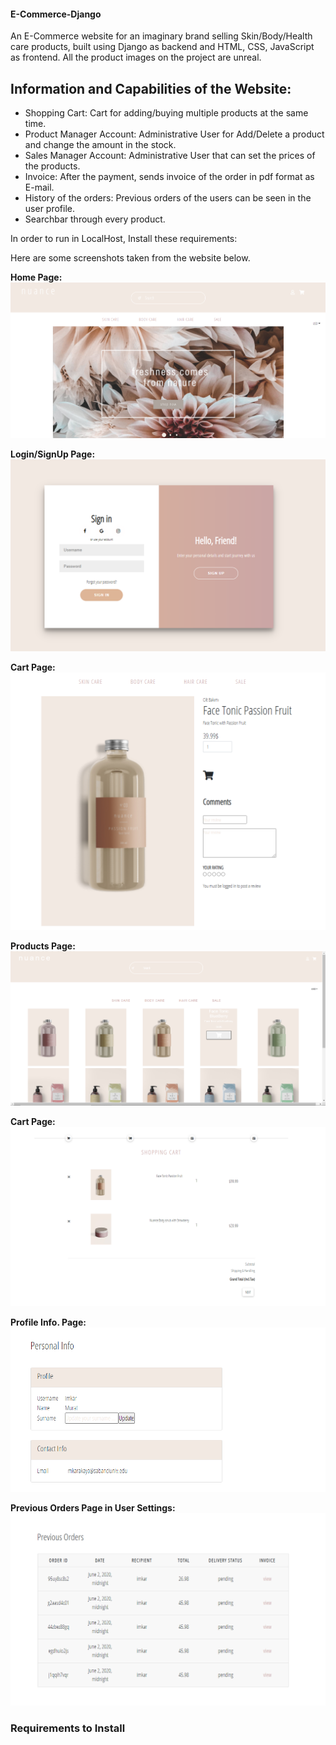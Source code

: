 ﻿#### E-Commerce-Django

An E-Commerce website for an imaginary brand selling Skin/Body/Health care products, built using Django as backend and HTML, CSS, JavaScript as frontend.
All the product images on the project are unreal.

## Information and Capabilities of the Website:
- Shopping Cart: Cart for adding/buying multiple products at the same time.
- Product Manager Account: Administrative User for Add/Delete a product and change the amount in the stock.
- Sales Manager Account: Administrative User that can set the prices of the products.
- Invoice: After the payment, sends invoice of the order in pdf format as E-mail.
- History of the orders: Previous orders of the users can be seen in the user profile.
- Searchbar through every product.

In order to run in LocalHost, Install these requirements:


Here are some screenshots taken from the website below.

**Home Page:**
![Alt text](https://github.com/imkar/E-Commerce-Django/blob/main/E-com_png/home_page.png)

**Login/SignUp Page:**
![Alt text](https://github.com/imkar/E-Commerce-Django/blob/main/E-com_png/login_signup_page.png)

**Cart Page:**
![Alt text](https://github.com/imkar/E-Commerce-Django/blob/main/E-com_png/single_product_page.png)

**Products Page:**
![Alt text](https://github.com/imkar/E-Commerce-Django/blob/main/E-com_png/products.png)

**Cart Page:**
![Alt text](https://github.com/imkar/E-Commerce-Django/blob/main/E-com_png/Cartpng.png)

**Profile Info. Page:**
![Alt text](https://github.com/imkar/E-Commerce-Django/blob/main/E-com_png/profile_info.png)

**Previous Orders Page in User Settings:**
![Alt text](https://github.com/imkar/E-Commerce-Django/blob/main/E-com_png/previous_orders.png)


### Requirements to Install

